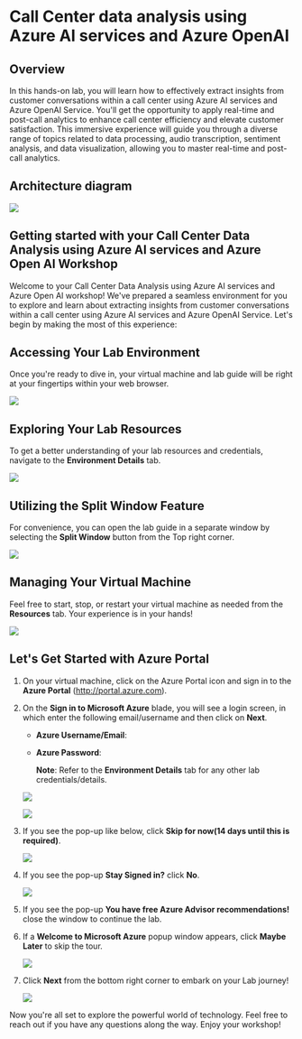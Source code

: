 # Call Center data analysis using Azure AI services and Azure OpenAI 

## Overview
In this hands-on lab, you will learn how to effectively extract insights from customer conversations within a call center using Azure AI services and Azure OpenAI Service. You'll get the opportunity to apply real-time and post-call analytics to enhance call center efficiency and elevate customer satisfaction. This immersive experience will guide you through a diverse range of topics related to data processing, audio transcription, sentiment analysis, and data visualization, allowing you to master real-time and post-call analytics.

## Architecture diagram

 ![](images/archdiag.png)

## Getting started with your Call Center Data Analysis using Azure AI services and Azure Open AI Workshop

Welcome to your Call Center Data Analysis using Azure AI services and Azure Open AI workshop! We've prepared a seamless environment for you to explore and learn about extracting insights from customer conversations within a call center using Azure AI services and Azure OpenAI Service. Let's begin by making the most of this experience:

## Accessing Your Lab Environment
 
Once you're ready to dive in, your virtual machine and lab guide will be right at your fingertips within your web browser.

   ![](images/vmandguidev2.png)

## Exploring Your Lab Resources
 
To get a better understanding of your lab resources and credentials, navigate to the **Environment Details** tab.
   
   ![](images/env-details.png)

## Utilizing the Split Window Feature
 
For convenience, you can open the lab guide in a separate window by selecting the **Split Window** button from the Top right corner.
   
   ![](images/spl.png)
   
## Managing Your Virtual Machine
 
 Feel free to start, stop, or restart your virtual machine as needed from the **Resources** tab. Your experience is in your hands!
 
 ![](images/resources.png)


## Let's Get Started with Azure Portal

1. On your virtual machine, click on the Azure Portal icon and sign in to the **Azure Portal** (<http://portal.azure.com>).

1. On the **Sign in to Microsoft Azure** blade, you will see a login screen, in which enter the following email/username and then click on **Next**.  

   * **Azure Username/Email**:  <inject key="AzureAdUserEmail"></inject> 
   * **Azure Password**:  <inject key="AzureAdUserPassword"></inject>

        **Note**: Refer to the **Environment Details** tab for any other lab credentials/details.
        
    ![](images/image-004.jpg)
  
    ![](images/image-005.jpg)
  
1. If you see the pop-up like below, click **Skip for now(14 days until this is required)**.

    ![](images/image004.png)

1. If you see the pop-up **Stay Signed in?** click **No**.

    ![](images/image-006.jpg)

1. If you see the pop-up **You have free Azure Advisor recommendations!** close the window to continue the lab. 

1. If a **Welcome to Microsoft Azure** popup window appears, click **Maybe Later** to skip the tour.

    ![](images/image-007.jpg)
   
1. Click **Next** from the bottom right corner to embark on your Lab journey!

   ![](images/s36.png)
    
Now you're all set to explore the powerful world of technology. Feel free to reach out if you have any questions along the way. Enjoy your workshop!
